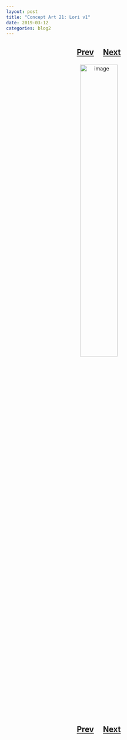 ```yaml
---
layout: post
title: "Concept Art 21: Lori v1"
date: 2019-03-12
categories: blog2
---
```


<h2>
  <p style="text-align:center;">
    <a href="/wingsofthechorus/archive/2019/03/11/conceptart20">Prev</a>
    &nbsp;&nbsp;&nbsp;
    <a href="/wingsofthechorus/archive/2019/03/12/conceptart22">Next</a>
  </p>
</h2>

<p style="text-align:center;">
  <img src="/wingsofthechorus/images/conceptart/ca21.png" width="45%" alt="image"/>
</p>

<h2>
  <p style="text-align:center;">
    <a href="/wingsofthechorus/archive/2019/03/11/conceptart20">Prev</a>
    &nbsp;&nbsp;&nbsp;
    <a href="/wingsofthechorus/archive/2019/03/12/conceptart22">Next</a>
  </p>
</h2>
